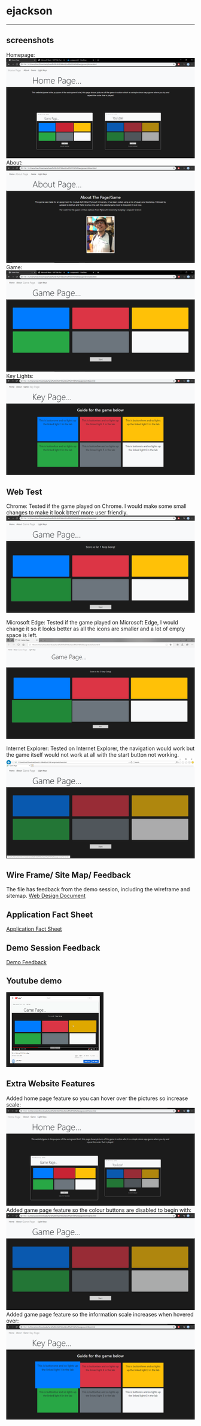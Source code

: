 # ejackson
---
## screenshots
Homepage:
![alt text](onchromehome.PNG "Home page")
About: 
![alt text](onchromeabout.PNG "About Page")
Game: 
![alt text](onchromegame.PNG "Game Page")
Key Lights:
![alt text](onchromekeylight.PNG "Key Lights Page") 

## Web Test
Chrome:
Tested if the game played on Chrome. I would make some small changes to make it look btter/ more user friendly.
![alt text](onchromeplay.png "Game Test Chrome") 

Microsoft Edge:
Tested if the game played on Microsoft Edge, I would change it so it looks better as all the icons are smaller and a lot of empty space is left.
![alt text](onedgeplay.png "Game Test Edge") 

Internet Explorer:
Tested on Internet Explorer, the navigation would work but the game itself would not work at all with the start button not working.
![alt text](onexplorerplay.PNG "Game Test Explorer")

## Wire Frame/ Site Map/ Feedback
The file has feedback from the demo session, including the wireframe and sitemap.
[Web Design Document](web%20design%20document.docx)

## Application Fact Sheet
[Application Fact Sheet](Application%20Fact$20Sheet.docx)

## Demo Session Feedback
[Demo Feedback](demofeedback.docx)


## Youtube demo 
<a href="https://www.youtube.com/watch?v=u2-vQu3FLr4" target="_blank"><img src="youtubepic.PNG" 
alt="Youtube Video" width="240" height="180" border="10" /></a>

## Extra Website Features
Added home page feature so you can hover over the pictures so increase scale:
![alt text](website%20extra%20features/Featurehome.png "Home Page Feature")
Added game page feature so the colour buttons are disabled to begin with:
![alt text](website%20extra%20features/gamebtndisable.png "Game Page Feature")
Added game page feature so the information scale increases when hovered over:
![alt text](website%20extra%20features/keypagehover.png "Key Page Feature")



